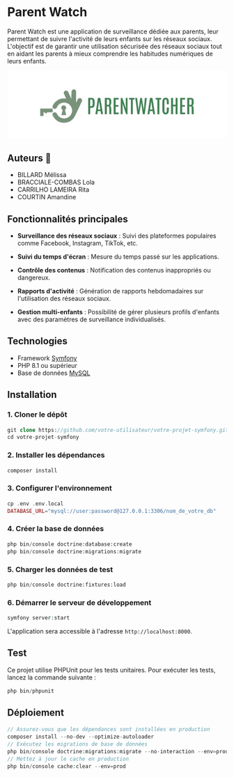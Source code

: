 # Parent Watch 
Parent Watch est une application de surveillance dédiée aux parents, leur permettant de suivre l'activité de leurs enfants sur les réseaux sociaux. L'objectif est de garantir une utilisation sécurisée des réseaux sociaux tout en aidant les parents à mieux comprendre les habitudes numériques de leurs enfants.

![](/assets/banner-logo.jpg)

## Auteurs 👥
- BILLARD Mélissa
- BRACCIALE-COMBAS Lola
- CARRILHO LAMEIRA Rita
- COURTIN Amandine

## Fonctionnalités principales
- **Surveillance des réseaux sociaux** : Suivi des plateformes populaires comme Facebook, Instagram, TikTok, etc.

- **Suivi du temps d'écran** : Mesure du temps passé sur les applications.

- **Contrôle des contenus** : Notification des contenus inappropriés ou dangereux.

- **Rapports d'activité** : Génération de rapports hebdomadaires sur l'utilisation des réseaux sociaux.

- **Gestion multi-enfants** : Possibilité de gérer plusieurs profils d'enfants avec des paramètres de surveillance individualisés.

## Technologies

- Framework [Symfony](https://symfony.com/)
- PHP 8.1 ou supérieur
- Base de données [MySQL](https://www.mysql.com/fr/)

## Installation
### 1. Cloner le dépôt
```php
git clone https://github.com/votre-utilisateur/votre-projet-symfony.git
cd votre-projet-symfony
```
### 2. Installer les dépendances
```php
composer install
```
### 3. Configurer l'environnement
```php
cp .env .env.local
DATABASE_URL="mysql://user:password@127.0.0.1:3306/nom_de_votre_db"
```
### 4. Créer la base de données
```php
php bin/console doctrine:database:create
php bin/console doctrine:migrations:migrate
```
### 5. Charger les données de test 
```php
php bin/console doctrine:fixtures:load
```
### 6. Démarrer le serveur de développement
```php
symfony server:start
```
L'application sera accessible à l'adresse `http://localhost:8000`.

## Test
Ce projet utilise PHPUnit pour les tests unitaires. Pour exécuter les tests, lancez la commande suivante :
```php
php bin/phpunit
```
## Déploiement
```php
// Assurez-vous que les dépendances sont installées en production 
composer install --no-dev --optimize-autoloader
// Exécutez les migrations de base de données
php bin/console doctrine:migrations:migrate --no-interaction --env=prod
// Mettez à jour le cache en production 
php bin/console cache:clear --env=prod
```




